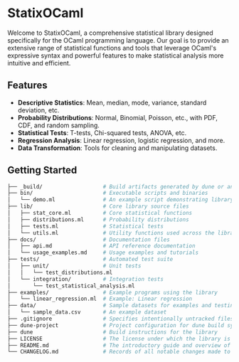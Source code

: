 # StatixOCaml

Welcome to StatixOCaml, a comprehensive statistical library designed specifically for the OCaml programming language. Our goal is to provide an extensive range of statistical functions and tools that leverage OCaml's expressive syntax and powerful features to make statistical analysis more intuitive and efficient.

## Features

- **Descriptive Statistics**: Mean, median, mode, variance, standard deviation, etc.
- **Probability Distributions**: Normal, Binomial, Poisson, etc., with PDF, CDF, and random sampling.
- **Statistical Tests**: T-tests, Chi-squared tests, ANOVA, etc.
- **Regression Analysis**: Linear regression, logistic regression, and more.
- **Data Transformation**: Tools for cleaning and manipulating datasets.

## Getting Started

```bash
├── _build/                   # Build artifacts generated by dune or another build system
├── bin/                      # Executable scripts and binaries
│   └── demo.ml               # An example script demonstrating library usage
├── lib/                      # Core library source files
│   ├── stat_core.ml          # Core statistical functions
│   ├── distributions.ml      # Probability distributions
│   ├── tests.ml              # Statistical tests
│   └── utils.ml              # Utility functions used across the library
├── docs/                     # Documentation files
│   ├── api.md                # API reference documentation
│   └── usage_examples.md     # Usage examples and tutorials
├── tests/                    # Automated test suite
│   ├── unit/                 # Unit tests
│   │   └── test_distributions.ml
│   └── integration/          # Integration tests
│       └── test_statistical_analysis.ml
├── examples/                 # Example programs using the library
│   └── linear_regression.ml  # Example: Linear regression
├── data/                     # Sample datasets for examples and testing
│   └── sample_data.csv       # An example dataset
├── .gitignore                # Specifies intentionally untracked files to ignore
├── dune-project              # Project configuration for dune build system
├── dune                      # Build instructions for the library
├── LICENSE                   # The license under which the library is released
├── README.md                 # The introductory guide and overview of your project
└── CHANGELOG.md              # Records of all notable changes made to the project

```
